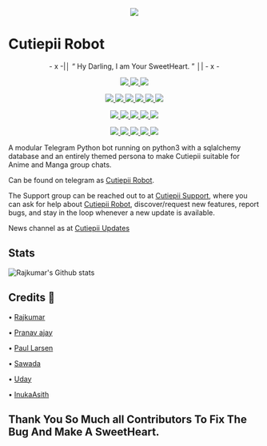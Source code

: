 <p align="center">
  <img src="https://telegra.ph/file/81639a23e23e260a102e4.png">
</p>

# Cutiepii Robot

<p align="center">
- x -|│  “	Hy Darling, I am Your SweetHeart. ”  │| - x -
</p>

<p align="center">
<a href="https://app.codacy.com/gh/Awesome-RJ/CutiepiiRobot?utm_source=github.com&utm_medium=referral&utm_content=Awesome-RJ/CutiepiiRobot&utm_campaign=Badge_Grade_Settings" alt="Codacy Badge">
<img src="https://api.codacy.com/project/badge/Grade/6141417ceaf84545bab6bd671503df51" /> </a>
<a href="https://github.com/Awesome-RJ/CutiepiiRobot" alt="Libraries.io dependency status for GitHub repo"> <img src="https://img.shields.io/librariesio/github/Awesome-RJ/Cutiepii-Robot" /> </a>
<a href="http://hits.dwyl.com/Awesome-RJ/CutiepiiRobot" alt="HitCount"> <img src="http://hits.dwyl.com/Awesome-RJ/Cutiepii-Robot.svg" /> </a>
</p>
<p align="center">
<a href="https://github.com/Awesome-RJ/CutiepiiRobot" alt="GitHub closed issues"> <img src="https://img.shields.io/github/issues-closed-raw/Awesome-RJ/Cutiepii-Robot?style=flat&logo=github&color=success" /> </a>
<a href="https://github.com/Awesome-RJ/CutiepiiRobot" alt="GitHub commit activity"> <img src="https://img.shields.io/github/commit-activity/m/Awesome-RJ/Cutiepii-Robot" /> </a>
<a href="https://github.com/Awesome-RJ/CutiepiiRobot/graphs/contributors" alt="GitHub contributors"> <img src="https://img.shields.io/github/contributors/Awesome-RJ/Cutiepii-Robot?style=flat&logo=github" /> </a>
<a href="https://github.com/Awesome-RJ/CutiepiiRobot/network/members" alt="GitHub forks"> <img src="https://img.shields.io/github/forks/Awesome-RJ/Cutiepii-Robot?label=Forks&logo=github" /> </a>
<a href="https://github.com/Awesome-RJ/CutiepiiRobot" alt="GitHub closed pull requests"> <img src="https://img.shields.io/github/issues-pr-closed-raw/Awesome-RJ/Cutiepii-Robot?color=success" /> </a>
<a href="https://github.com/Awesome-RJ/CutiepiiRobot" alt="GitHub issues"> <img src="https://img.shields.io/github/issues-raw/Awesome-RJ/Cutiepii-Robot?style=flat&logo=github&color=yellow" /> </a>
</p>
<p align="center">
<a href="https://github.com/Awesome-RJ/CutiepiiRobot" alt="GitHub release (latest by date including pre-releases)"> <img src="https://img.shields.io/github/v/release/Awesome-RJ/Cutiepii-Robot?include_prereleases?style=flat&logo=github" /> </a>
<a href="https://www.python.org/" alt="made-with-python"> <img src="https://img.shields.io/badge/Made%20with-Python-1f425f.svg?style=flat&logo=python&color=blue" /> </a>
<a href="https://github.com/Awesome-RJ/CutiepiiRobot" alt="Docker!"> <img src="https://aleen42.github.io/badges/src/docker.svg" /> </a>
<a href="https://github.com/Awesome-RJ/CutiepiiRobot" alt="GitHub repo size"> <img src="https://img.shields.io/github/repo-size/Awesome-RJ/Cutiepii-Robot" /> </a>
<a href="https://github.com/Awesome-RJ/CutiepiiRobot/blob/master/LICENSE" alt="GPLv3 license"> <img src="https://img.shields.io/badge/License-GPLv3-blue.svg" /> </a>
</p>
<p align="center">
<a href="http://ko-fi.com/Rajkumar" alt="Donate!"> <img src="https://aleen42.github.io/badges/src/paypal.svg" /> </a>
<a href="https://t.me/Black_Knights_Union" alt="Telegram!"> <img src="https://aleen42.github.io/badges/src/telegram.svg" /> </a>
<a href="" alt="Yuki"> <img src="https://img.shields.io/badge/Built%20by-Yuki-blue" /> </a>
<a href="https://github.com/Awesome-RJ/CutiepiiRobot/graphs/commit-activity" alt="Maintenance"> <img src="https://img.shields.io/badge/Maintained%3F-yes-green.svg" /> </a>
<a href="https://makeapullrequest.com" alt="PRs Welcome"> <img src="https://img.shields.io/badge/PRs-welcome-brightgreen.svg?style=flat-square" /> </a>
</p>



A modular Telegram Python bot running on python3 with a sqlalchemy database and an entirely themed persona to make Cutiepii suitable for Anime and Manga group chats. 

Can be found on telegram as [Cutiepii Robot](https://t.me/Cutiepii_Robot).

The Support group can be reached out to at [Cutiepii Support](https://t.me/Cutiepii_Support), where you can ask for help about [Cutiepii Robot](https://t.me/Cutiepii_Robot), discover/request new features, report bugs, and stay in the loop whenever a new update is available. 

News channel as at [Cutiepii Updates](https://t.me/Cutiepii_Updates) 


## Stats
![Rajkumar's Github stats](https://github-readme-stats.vercel.app/api?username=Awesome-RJ&show_icons=true&theme=tokyonight)

## Credits 📍

• [Rajkumar](https://github.com/Awesome-RJ) 

• [Pranav ⁪⁬⁮⁮⁮⁮ajay](https://github.com/Red-Aura) 

• [Paul Larsen](https://github.com/PaulSonOfLars) 

• [Sawada](https://github.com/TsunayoshiSawada)

• [Uday](https://github.com/Uday0011) 

• [InukaAsith](https://github.com/InukaAsith) 

## Thank You So Much all Contributors To Fix The Bug And Make A SweetHeart.
